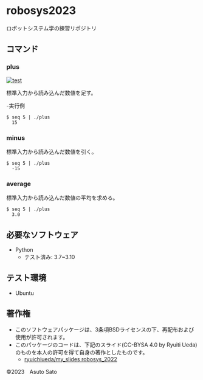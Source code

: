 # robosys2023
ロボットシステム学の練習リポジトリ

## コマンド
### plus
[![test](https://github.com/asutosato/robosys2023/actions/workflows/text.yml/badge.svg)](https://github.com/asutosato/robosys2023/actions/workflows/text.yml)

標準入力から読み込んだ数値を足す。

-実行例
```
$ seq 5 | ./plus
  15
```

### minus

標準入力から読み込んだ数値を引く。
```
$ seq 5 | ./plus
  -15
```

### average

標準入力から読み込んだ数値の平均を求める。
```
$ seq 5 | ./plus
  3.0
```

## 必要なソフトウェア
* Python
  * テスト済み: 3.7~3.10

## テスト環境
* Ubuntu

## 著作権
* このソフトウェアパッケージは、3条項BSDライセンスの下、再配布および使用が許可されます。
* このパッケージのコードは、下記のスライド(CC-BYSA 4.0 by Ryuiti Ueda)のものを本人の許可を得て自身の著作としたものです。
   * [ryuichiueda/my_slides robosys_2022](https://github.com/ryuichiueda/my_slides/tree/master/robosys_2022)

©2023　Asuto Sato
